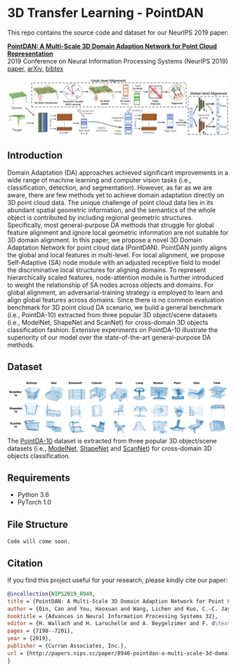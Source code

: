 # 3D Transfer Learning - PointDAN

This repo contains the source code and dataset for our NeurIPS 2019 paper:

[**PointDAN: A Multi-Scale 3D Domain Adaption Network for Point Cloud Representation**](http://papers.nips.cc/paper/8940-pointdan-a-multi-scale-3d-domain-adaption-network-for-point-cloud-representation)
<br>
2019 Conference on Neural Information Processing Systems (NeurIPS 2019)
<br>
[paper](http://papers.nips.cc/paper/8940-pointdan-a-multi-scale-3d-domain-adaption-network-for-point-cloud-representation),
[arXiv](https://arxiv.org/abs/1911.02744),
[bibtex](http://papers.nips.cc/paper/8940-pointdan-a-multi-scale-3d-domain-adaption-network-for-point-cloud-representation/bibtex)

![PointDAN](/Figs/PointDAN.png)

## Introduction
Domain Adaptation (DA) approaches achieved significant improvements in a wide range of machine learning and computer vision tasks (i.e., classification, detection, and segmentation). However, as far as we are aware, there are few methods yet to achieve domain adaptation directly on 3D point cloud data. The unique challenge of point cloud data lies in its abundant spatial geometric information, and the semantics of the whole object is contributed by including regional geometric structures.  Specifically, most general-purpose DA methods that struggle for global feature alignment and ignore local geometric information are not suitable for 3D domain alignment. In this paper, we propose a novel 3D Domain Adaptation Network for point cloud data (PointDAN). PointDAN jointly aligns the global and local features in multi-level. For local alignment, we propose Self-Adaptive (SA) node module with an adjusted receptive field to model the discriminative local structures for aligning domains. To represent hierarchically scaled features, node-attention module is further introduced to weight the relationship of SA nodes across objects and domains. For global alignment, an adversarial-training strategy is employed to learn and align global features across domains. Since there is no common evaluation benchmark for 3D point cloud DA scenario, we build a general benchmark (i.e., PointDA-10) extracted from three popular 3D object/scene datasets (i.e., ModelNet, ShapeNet and ScanNet) for cross-domain 3D objects classification fashion. Extensive experiments on PointDA-10 illustrate the superiority of our model over the state-of-the-art general-purpose DA methods.


## Dataset
![PointDA-10](/Figs/PointDA-10.png)
The [PointDA-10](https://drive.google.com/file/d/1LO6ec90UTXWw2QOin30adfDQqEAgApzq/view?usp=sharing) dataset is extracted from three popular 3D object/scene datasets (i.e., [ModelNet](https://modelnet.cs.princeton.edu/), [ShapeNet](https://shapenet.cs.stanford.edu/iccv17/) and [ScanNet](http://www.scan-net.org/)) for cross-domain 3D objects classification.

## Requirements
- Python 3.6
- PyTorch 1.0


## File Structure
```
Code will come soon.
```


## Citation

If you find this project useful for your research, please kindly cite our paper:

```bibtex
@incollection{NIPS2019_8940,
title = {PointDAN: A Multi-Scale 3D Domain Adaption Network for Point Cloud Representation},
author = {Qin, Can and You, Haoxuan and Wang, Lichen and Kuo, C.-C. Jay and Fu, Yun},
booktitle = {Advances in Neural Information Processing Systems 32},
editor = {H. Wallach and H. Larochelle and A. Beygelzimer and F. d\textquotesingle Alch\'{e}-Buc and E. Fox and R. Garnett},
pages = {7190--7201},
year = {2019},
publisher = {Curran Associates, Inc.},
url = {http://papers.nips.cc/paper/8940-pointdan-a-multi-scale-3d-domain-adaption-network-for-point-cloud-representation.pdf}
}
```


